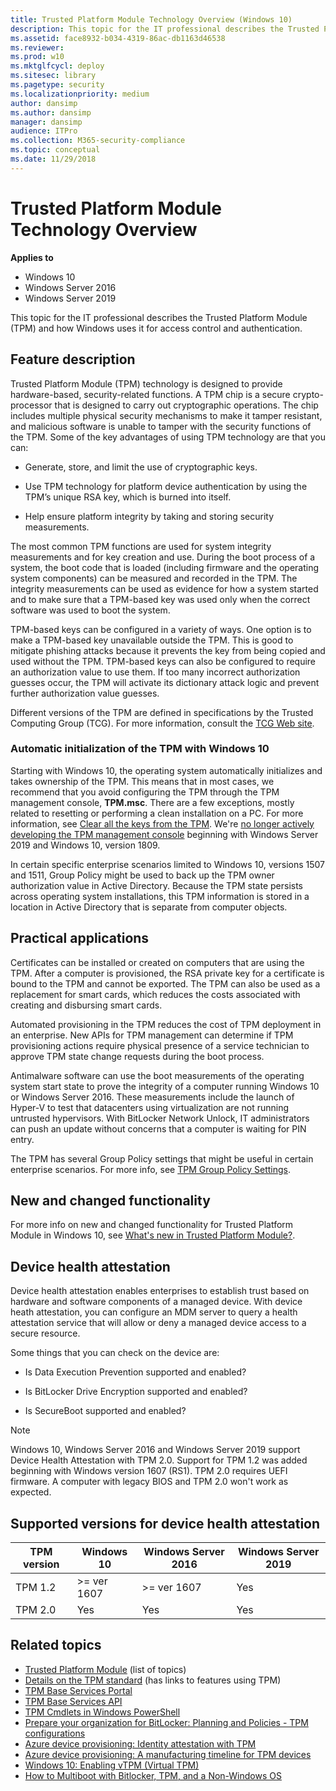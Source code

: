 ```yaml
---
title: Trusted Platform Module Technology Overview (Windows 10)
description: This topic for the IT professional describes the Trusted Platform Module (TPM) and how Windows uses it for access control and authentication.
ms.assetid: face8932-b034-4319-86ac-db1163d46538
ms.reviewer: 
ms.prod: w10
ms.mktglfcycl: deploy
ms.sitesec: library
ms.pagetype: security
ms.localizationpriority: medium
author: dansimp
ms.author: dansimp
manager: dansimp
audience: ITPro
ms.collection: M365-security-compliance
ms.topic: conceptual
ms.date: 11/29/2018
---
```


# Trusted Platform Module Technology Overview

**Applies to**
-   Windows 10
-   Windows Server 2016
-   Windows Server 2019

This topic for the IT professional describes the Trusted Platform Module (TPM) and how Windows uses it for access control and authentication.

## Feature description

Trusted Platform Module (TPM) technology is designed to provide hardware-based, security-related functions. A TPM chip is a secure crypto-processor that is designed to carry out cryptographic operations. The chip includes multiple physical security mechanisms to make it tamper resistant, and malicious software is unable to tamper with the security functions of the TPM. Some of the key advantages of using TPM technology are that you can:

-   Generate, store, and limit the use of cryptographic keys.

-   Use TPM technology for platform device authentication by using the TPM’s unique RSA key, which is burned into itself.

-   Help ensure platform integrity by taking and storing security measurements.

The most common TPM functions are used for system integrity measurements and for key creation and use. During the boot process of a system, the boot code that is loaded (including firmware and the operating system components) can be measured and recorded in the TPM. The integrity measurements can be used as evidence for how a system started and to make sure that a TPM-based key was used only when the correct software was used to boot the system.

TPM-based keys can be configured in a variety of ways. One option is to make a TPM-based key unavailable outside the TPM. This is good to mitigate phishing attacks because it prevents the key from being copied and used without the TPM. TPM-based keys can also be configured to require an authorization value to use them. If too many incorrect authorization guesses occur, the TPM will activate its dictionary attack logic and prevent further authorization value guesses.

Different versions of the TPM are defined in specifications by the Trusted Computing Group (TCG). For more information, consult the [TCG Web site](http://www.trustedcomputinggroup.org/work-groups/trusted-platform-module/).

### Automatic initialization of the TPM with Windows 10

Starting with Windows 10, the operating system automatically initializes and takes ownership of the TPM. This means that in most cases, we recommend that you avoid configuring the TPM through the TPM management console, **TPM.msc**. There are a few exceptions, mostly related to resetting or performing a clean installation on a PC. For more information, see [Clear all the keys from the TPM](initialize-and-configure-ownership-of-the-tpm.md#clear-all-the-keys-from-the-tpm). We're [no longer actively developing the TPM management console](https://docs.microsoft.com/windows-server/get-started-19/removed-features-19#features-were-no-longer-developing) beginning with Windows Server 2019 and Windows 10, version 1809.

In certain specific enterprise scenarios limited to Windows 10, versions 1507 and 1511, Group Policy might be used to back up the TPM owner authorization value in Active Directory. Because the TPM state persists across operating system installations, this TPM information is stored in a location in Active Directory that is separate from computer objects.

## Practical applications

Certificates can be installed or created on computers that are using the TPM. After a computer is provisioned, the RSA private key for a certificate is bound to the TPM and cannot be exported. The TPM can also be used as a replacement for smart cards, which reduces the costs associated with creating and disbursing smart cards.

Automated provisioning in the TPM reduces the cost of TPM deployment in an enterprise. New APIs for TPM management can determine if TPM provisioning actions require physical presence of a service technician to approve TPM state change requests during the boot process.

Antimalware software can use the boot measurements of the operating system start state to prove the integrity of a computer running Windows 10 or Windows Server 2016. These measurements include the launch of Hyper-V to test that datacenters using virtualization are not running untrusted hypervisors. With BitLocker Network Unlock, IT administrators can push an update without concerns that a computer is waiting for PIN entry.

The TPM has several Group Policy settings that might be useful in certain enterprise scenarios. For more info, see [TPM Group Policy Settings](trusted-platform-module-services-group-policy-settings.md).

## New and changed functionality

For more info on new and changed functionality for Trusted Platform Module in Windows 10, see [What's new in Trusted Platform Module?](https://technet.microsoft.com/itpro/windows/whats-new/whats-new-windows-10-version-1507-and-1511#trusted-platform-module).

## Device health attestation

Device health attestation enables enterprises to establish trust based on hardware and software components of a managed device. With device heath attestation, you can configure an MDM server to query a health attestation service that will allow or deny a managed device access to a secure resource.

Some things that you can check on the device are:

-   Is Data Execution Prevention supported and enabled?

-   Is BitLocker Drive Encryption supported and enabled?

-   Is SecureBoot supported and enabled?

> [!NOTE]
>  Windows 10, Windows Server 2016 and Windows Server 2019 support Device Health Attestation with TPM 2.0. Support for TPM 1.2 was added beginning with Windows version 1607 (RS1). TPM 2.0 requires UEFI firmware. A computer with legacy BIOS and TPM 2.0 won't work as expected.

## Supported versions for device health attestation

| TPM version | Windows 10  | Windows Server 2016 | Windows Server 2019 |
|-------------|-------------|---------------------|---------------------|
| TPM 1.2     | >= ver 1607 |    >= ver 1607      |       Yes           |
| TPM 2.0     |    Yes      |        Yes          |       Yes           |


## Related topics

- [Trusted Platform Module](trusted-platform-module-top-node.md) (list of topics)
- [Details on the TPM standard](https://www.microsoft.com/research/project/the-trusted-platform-module-tpm/) (has links to features using TPM)
- [TPM Base Services Portal](https://docs.microsoft.com/windows/desktop/TBS/tpm-base-services-portal)
- [TPM Base Services API](https://docs.microsoft.com/windows/desktop/api/_tbs/)
- [TPM Cmdlets in Windows PowerShell](https://docs.microsoft.com/powershell/module/trustedplatformmodule)
- [Prepare your organization for BitLocker: Planning and Policies - TPM configurations](https://docs.microsoft.com/windows/security/information-protection/bitlocker/prepare-your-organization-for-bitlocker-planning-and-policies#bkmk-tpmconfigurations)
- [Azure device provisioning: Identity attestation with TPM](https://azure.microsoft.com/blog/device-provisioning-identity-attestation-with-tpm/)
- [Azure device provisioning: A manufacturing timeline for TPM devices](https://azure.microsoft.com/blog/device-provisioning-a-manufacturing-timeline-for-tpm-devices/)
- [Windows 10: Enabling vTPM (Virtual TPM)](https://social.technet.microsoft.com/wiki/contents/articles/34431.windows-10-enabling-vtpm-virtual-tpm.aspx)
- [How to Multiboot with Bitlocker, TPM, and a Non-Windows OS](https://social.technet.microsoft.com/wiki/contents/articles/9528.how-to-multiboot-with-bitlocker-tpm-and-a-non-windows-os.aspx)
